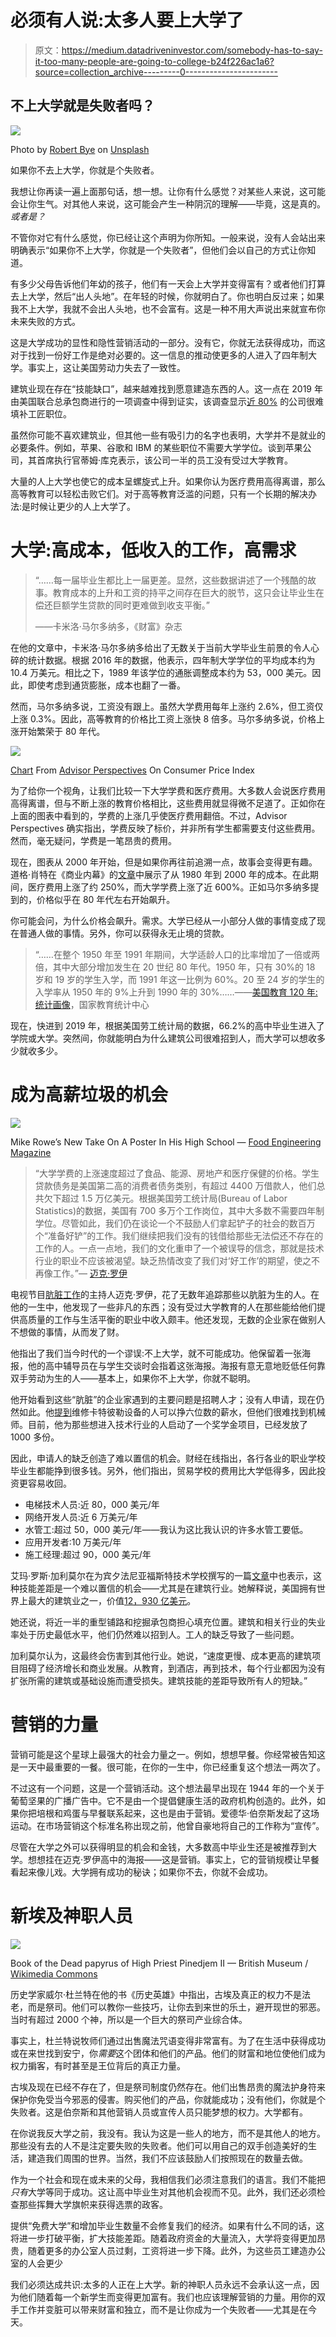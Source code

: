 # 必须有人说:太多人要上大学了

> 原文：<https://medium.datadriveninvestor.com/somebody-has-to-say-it-too-many-people-are-going-to-college-b24f226ac1a6?source=collection_archive---------0----------------------->

## 不上大学就是失败者吗？

![](img/d5d219ec453aeabad4e46b952bd6b177.png)

Photo by [Robert Bye](https://unsplash.com/@robertbye?utm_source=medium&utm_medium=referral) on [Unsplash](https://unsplash.com?utm_source=medium&utm_medium=referral)

如果你不去上大学，你就是个失败者。

我想让你再读一遍上面那句话，想一想。让你有什么感觉？对某些人来说，这可能会让你生气。对其他人来说，这可能会产生一种阴沉的理解——毕竟，这是真的。*或者是？*

不管你对它有什么感觉，你已经让这个声明为你所知。一般来说，没有人会站出来明确表示“如果你不上大学，你就是一个失败者”，但他们会以自己的方式让你知道。

有多少父母告诉他们年幼的孩子，他们有一天会上大学并变得富有？或者他们打算去上大学，然后“出人头地”。在年轻的时候，你就明白了。你也明白反过来；如果我不上大学，我就不会出人头地，也不会富有。这是一种不用大声说出来就宣布你未来失败的方式。

这是大学成功的显性和隐性营销活动的一部分。没有它，你就无法获得成功，而这对于找到一份好工作是绝对必要的。这一信息的推动使更多的人进入了四年制大学。事实上，这让美国劳动力失去了一致性。

建筑业现在存在“技能缺口”，越来越难找到愿意建造东西的人。这一点在 2019 年由美国联合总承包商进行的一项调查中得到证实，该调查显示[近 80%](https://www.agc.org/sites/default/files/Files/Communications/2019_Outlook_Survey_National.pdf) 的公司很难填补工匠职位。

虽然你可能不喜欢建筑业，但其他一些有吸引力的名字也表明，大学并不是就业的必要条件。例如，苹果、谷歌和 IBM 的某些职位不需要大学学位。谈到苹果公司，其首席执行官蒂姆·库克表示，该公司一半的员工没有受过大学教育。

大量的人上大学也使它的成本呈螺旋式上升。如果你认为医疗费用高得离谱，那么高等教育可以轻松击败它们。对于高等教育泛滥的问题，只有一个长期的解决办法:是时候让更少的人上大学了。

# 大学:高成本，低收入的工作，高需求

> “……每一届毕业生都比上一届更差。显然，这些数据讲述了一个残酷的故事。教育成本的上升和工资的持平之间存在巨大的脱节，这只会让毕业生在偿还巨额学生贷款的同时更难做到收支平衡。”
> 
> ——卡米洛·马尔多纳多，《财富》杂志

在他的文章中，卡米洛·马尔多纳多给出了无数关于当前大学毕业生前景的令人心碎的统计数据。根据 2016 年的数据，他表示，四年制大学学位的平均成本约为 10.4 万美元。相比之下，1989 年该学位的通胀调整成本约为 53，000 美元。因此，即使考虑到通货膨胀，成本也翻了一番。

然而，马尔多纳多说，工资没有跟上。虽然大学费用每年上涨约 2.6%，但工资仅上涨 0.3%。因此，高等教育的价格比工资上涨快 8 倍多。马尔多纳多说，价格上涨开始繁荣于 80 年代。

![](img/ee4457be9d7ed65d7ceb4f6f07a25a1b.png)

[Chart](https://www.advisorperspectives.com/images/content_image/data/6f/6fa8f295c55bcecd28b5d3242cf9c635.png) From [Advisor Perspectives](https://www.advisorperspectives.com/dshort/updates/2020/12/10/inside-the-consumer-price-index-november-2020) On Consumer Price Index

为了给你一个视角，让我们比较一下大学学费和医疗费用。大多数人会说医疗费用高得离谱，但与不断上涨的教育价格相比，这些费用就显得微不足道了。正如你在上面的图表中看到的，学费的上涨几乎使医疗费用翻倍。不过，Advisor Perspectives 确实指出，学费反映了标价，并非所有学生都需要支付这些费用。然而，毫无疑问，学费是一笔昂贵的费用。

现在，图表从 2000 年开始，但是如果你再往前追溯一点，故事会变得更有趣。道格·肖特在《商业内幕》的[文章](https://www.businessinsider.com/college-and-health-cost-versus-income-2011-3)中展示了从 1980 年到 2000 年的成本。在此期间，医疗费用上涨了约 250%，而大学学费上涨了近 600%。正如马尔多纳多提到的，价格似乎在 80 年代左右开始飙升。

你可能会问，为什么价格会飙升。需求。大学已经从一小部分人做的事情变成了现在普通人做的事情。另外，你可以获得永无止境的贷款。

> “……在整个 1950 年至 1991 年期间，大学适龄人口的比率增加了一倍或两倍，其中大部分增加发生在 20 世纪 80 年代。1950 年，只有 30%的 18 岁和 19 岁的学生入学，而 1991 年这一比例为 60%。20 至 24 岁的学生的入学率从 1950 年的 9%上升到 1990 年的 30%……——[美国教育 120 年:统计画像](https://nces.ed.gov/pubs93/93442.pdf)，国家教育统计中心

现在，快进到 2019 年，根据美国劳工统计局的数据，66.2%的高中毕业生进入了学院或大学。突然间，你就能明白为什么建筑公司很难招到人，而大学可以想收多少就收多少。

# 成为高薪垃圾的机会

![](img/77ce59b72761577f8323dc54e95820ba.png)

Mike Rowe’s New Take On A Poster In His High School — [Food Engineering Magazine](https://www.foodengineeringmag.com/articles/96810-mike-rowe-thinks-more-kids-should-skip-college)

> “大学学费的上涨速度超过了食品、能源、房地产和医疗保健的价格。学生贷款债务是美国第二高的消费者债务类别，有超过 4400 万借款人，他们总共欠下超过 1.5 万亿美元。根据美国劳工统计局(Bureau of Labor Statistics)的数据，美国有 700 多万个工作岗位，其中大多数不需要四年制学位。尽管如此，我们仍在谈论一个不鼓励人们拿起铲子的社会的数百万个“准备好铲”的工作。我们继续把我们没有的钱借给那些无法偿还不存在的工作的人。一点一点地，我们的文化重申了一个被误导的信念，那就是技术行业的职业不应该被渴望。缺乏热情改变了我们对‘好工作’的期望，使之不再像工作。”— [迈克·罗伊](https://www.mikeroweworks.org/about/)

电视节目[肮脏工作](https://www.imdb.com/title/tt0458259/)的主持人迈克·罗伊，花了无数年追踪那些以肮脏为生的人。在他的一生中，他发现了一些非凡的东西；没有受过大学教育的人在那些能给他们提供高质量的工作与生活平衡的职业中收入颇丰。他还发现，无数的企业家在做别人不想做的事情，从而发了财。

他指出了我们当今时代的一个谬误:不上大学，就不可能成功。他保留着一张海报，他的高中辅导员在与学生交谈时会指着这张海报。海报有意无意地贬低任何靠双手劳动为生的人——基本上，如果你不上大学，你就不聪明。

他开始看到这些“肮脏”的企业家遇到的主要问题是招聘人才；没有人申请，现在仍然如此。他[提到](https://www.youtube.com/watch?v=Ja5ZwyQpeUo)维修卡特彼勒设备的人可以挣六位数的薪水，但他们很难找到机械师。目前，他为那些想进入技术行业的人启动了一个奖学金项目，已经发放了 1000 多份。

因此，申请人的缺乏创造了难以置信的机会。财经在线指出，各行各业的职业学校毕业生都能挣到很多钱。另外，他们指出，贸易学校的费用比大学低得多，因此投资更容易收回。

*   电梯技术人员:近 80，000 美元/年
*   网络开发人员:近 6 万美元/年
*   水管工:超过 50，000 美元/年——我认为这比我认识的许多水管工要低。
*   应用开发者:10 万美元/年
*   施工经理:超过 90，000 美元/年

艾玛·罗斯·加利莫尔在为宾夕法尼亚福斯特技术学校撰写的一篇[文章](https://partners.pennfoster.edu/blog/2019/october/opportunity-the-construction-skills-gap)中也表示，这种技能差距是一个难以置信的机会——尤其是在建筑行业。她解释说，美国拥有世界上最大的建筑业之一，价值[12，930 亿美元](https://www.statista.com/statistics/184341/total-value-of-new-construction-put-in-place-in-the-us-from-1999/)。

她还说，将近一半的重型铺路和挖掘承包商担心填充位置。建筑和相关行业的失业率处于历史最低水平，他们仍然难以招到人。工人的缺乏导致了一些问题。

加利莫尔认为，这最终会伤害到其他行业。她说，“速度更慢、成本更高的建筑项目阻碍了经济增长和商业发展。从教育，到酒店，再到技术，每个行业都因为没有扩张所需的建筑或基础设施而遭受损失。建筑技能的差距导致所有人的短缺。”

# 营销的力量

营销可能是这个星球上最强大的社会力量之一。例如，想想早餐。你经常被告知这是一天中最重要的一餐。很可能，在你的一生中，你已经重复这个想法一两次了。

不过这有一个问题，这是一个营销活动。这个想法最早出现在 1944 年的一个关于葡萄坚果的广播广告中。它不是由一个提倡健康生活的政府机构创造的。此外，如果你把培根和鸡蛋与早餐联系起来，这也是由于营销。爱德华·伯奈斯发起了这场运动。在市场营销这个标准名称出现之前，他曾自豪地将自己的工作称为“宣传”。

尽管在大学之外可以获得明显的机会和金钱，大多数高中毕业生还是被推荐到大学。想想挂在迈克·罗伊高中的海报——这是营销。事实上，它的营销规模让早餐看起来像儿戏。大学拥有成功的秘诀；如果你不去，你就不会成功。

# 新埃及神职人员

![](img/79dcb447496895572da1121a2b1bc4cb.png)

Book of the Dead papyrus of High Priest Pinedjem II — British Museum / [Wikimedia Commons](https://commons.wikimedia.org/wiki/File:Pinudjem-II.jpg)

历史学家威尔·杜兰特在他的书《历史英雄》中指出，古埃及真正的权力不是法老，而是祭司。他们可以教你一些技巧，让你去到来世的乐土，避开现世的邪恶。当时有超过 2000 个神，所以是一个巨大的祭司产业综合体。

事实上，杜兰特说牧师们通过出售魔法咒语变得非常富有。为了在生活中获得成功或在来世找到安宁，你*需要*这个团体和他们的产品。他们的财富和地位使他们成为权力掮客，有时甚至是王位背后的真正力量。

古埃及现在已经不存在了，但是祭司制度仍然存在。他们出售昂贵的魔法护身符来保护你免受当今邪恶的侵害。购买他们的产品，你就能成功；没有他们，你就是个失败者。这是伯奈斯和其他营销人员或宣传人员只能梦想的权力。大学都有。

在你说我反大学之前，我没有。我认为这是一些人的地方，而不是其他人的地方。那些没有去的人不是注定要失败的失败者。他们可以用自己的双手创造美好的生活，建造我们周围的世界。当然，我们不应该鼓励人们按照现在的数量去做。

作为一个社会和现在或未来的父母，我相信我们必须注意我们的语言。我们不能把*只有*大学等同于成功。这让高中毕业生对其他机会视而不见。此外，我们还必须检查那些挥舞大学旗帜来获得选票的政客。

提供“免费大学”和增加毕业生数量不会修复我们的经济。如果有什么不同的话，这将进一步打破平衡，扩大技能差距。随着政府资金的大量流入，大学将变得更加昂贵，随着更多的办公室人员过剩，工资将进一步下降。此外，为这些员工建造办公室的人会更少

我们必须达成共识:太多的人正在上大学。新的神职人员永远不会承认这一点，因为他们随着每一个新学生而变得更加富有。我们也应该理解营销的力量。用你的双手工作并变脏可以带来财富和独立，而不是让你成为一个失败者——尤其是在今天。